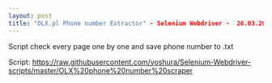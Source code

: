 ```yaml
---
layout: post
title: "OLX.pl Phone number Extractor" - Selenium Webdriver -  26.03.2017
---
```


Script check every page one by one and save phone number to .txt

Script:
https://raw.githubusercontent.com/yoshura/Selenium-Webdriver-scripts/master/OLX%20phone%20number%20scraper



